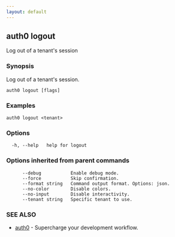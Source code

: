 ```yaml
---
layout: default
---
```

## auth0 logout

Log out of a tenant's session

### Synopsis

Log out of a tenant's session.

```
auth0 logout [flags]
```

### Examples

```
auth0 logout <tenant>
```

### Options

```
  -h, --help   help for logout
```

### Options inherited from parent commands

```
      --debug           Enable debug mode.
      --force           Skip confirmation.
      --format string   Command output format. Options: json.
      --no-color        Disable colors.
      --no-input        Disable interactivity.
      --tenant string   Specific tenant to use.
```

### SEE ALSO

* [auth0](/auth0-cli/)	 - Supercharge your development workflow.

